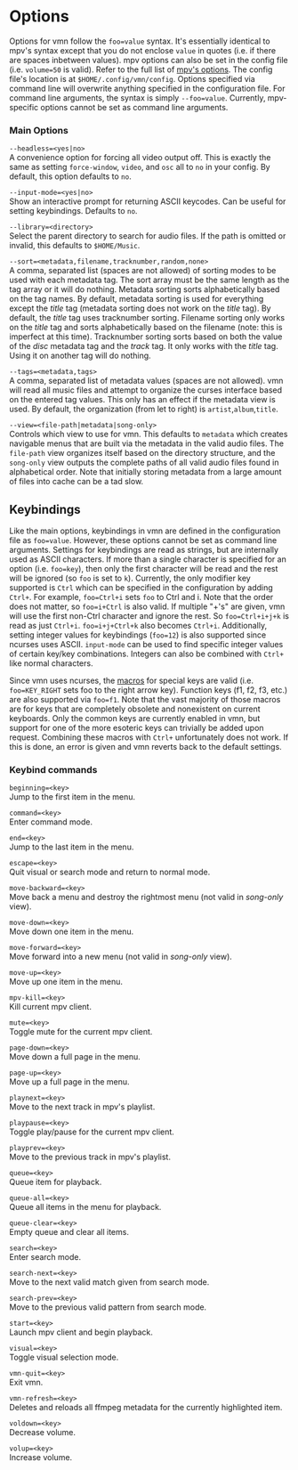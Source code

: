 # Options

Options for vmn follow the `foo=value` syntax. It's essentially identical to mpv's syntax except that you do not enclose `value` in quotes (i.e. if there are spaces inbetween values). mpv options can also be set in the config file (i.e. `volume=50` is valid). Refer to the full list of [mpv's options](https://github.com/mpv-player/mpv/blob/master/DOCS/man/options.rst). The config file's location is at `$HOME/.config/vmn/config`. Options specified via command line will overwrite anything specified in the configuration file. For command line arguments, the syntax is simply `--foo=value`. Currently, mpv-specific options cannot be set as command line arguments.

### Main Options

``--headless=<yes|no>``\
   A convenience option for forcing all video output off. This is exactly the same as setting `force-window`, `video`, and `osc` all to `no` in your config. By default, this option defaults to `no`.

``--input-mode=<yes|no>``\
   Show an interactive prompt for returning ASCII keycodes. Can be useful for setting keybindings. Defaults to `no`.

``--library=<directory>``\
   Select the parent directory to search for audio files. If the path is omitted or invalid, this defaults to `$HOME/Music`.

``--sort=<metadata,filename,tracknumber,random,none>``\
	A comma, separated list (spaces are not allowed) of sorting modes to be used with each metadata tag. The sort array must be the same length as the tag array or it will do nothing. Metadata sorting sorts alphabetically based on the tag names. By default, metadata sorting is used for everything except the *title* tag (metadata sorting does not work on the *title* tag). By default, the *title* tag uses tracknumber sorting. Filename sorting only works on the *title* tag and sorts alphabetically based on the filename (note: this is imperfect at this time). Tracknumber sorting sorts based on both the value of the *disc* metadata tag and the *track* tag. It only works with the *title* tag. Using it on another tag will do nothing.

``--tags=<metadata,tags>``\
   A comma, separated list of metadata values (spaces are not allowed). vmn will read all music files and attempt to organize the curses interface based on the entered tag values. This only has an effect if the metadata view is used. By default, the organization (from let to right) is `artist`,`album`,`title`.

``--view=<file-path|metadata|song-only>``\
   Controls which view to use for vmn. This defaults to `metadata` which creates navigable menus that are built via the metadata in the valid audio files. The `file-path` view organizes itself based on the directory structure, and the `song-only` view outputs the complete paths of all valid audio files found in alphabetical order. Note that initially storing metadata from a large amount of files into cache can be a tad slow.

## Keybindings

Like the main options, keybindings in vmn are defined in the configuration file as `foo=value`. However, these options cannot be set as command line arguments. Settings for keybindings are read as strings, but are internally used as ASCII characters. If more than a single character is specified for an option (i.e. `foo=key`), then only the first character will be read and the rest will be ignored (so `foo` is set to `k`). Currently, the only modifier key supported is `Ctrl` which can be specified in the configuration by adding `Ctrl+`. For example, `foo=Ctrl+i` sets `foo` to Ctrl and i. Note that the order does not matter, so `foo=i+Ctrl` is also valid. If multiple "+'s" are given, vmn will use the first non-Ctrl character and ignore the rest. So `foo=Ctrl+i+j+k` is read as just `Ctrl+i`. `foo=i+j+Ctrl+k` also becomes `Ctrl+i`. Additionally, setting integer values for keybindings (`foo=12`) is also supported since ncurses uses ASCII. ``input-mode`` can be used to find specific integer values of certain key/key combinations. Integers can also be combined with `Ctrl+` like normal characters. 

 Since vmn uses ncurses, the [macros](https://www.gnu.org/software/guile-ncurses/manual/html_node/Getting-characters-from-the-keyboard.html) for special keys are valid (i.e. `foo=KEY_RIGHT` sets foo to the right arrow key). Function keys (f1, f2, f3, etc.) are also supported via `foo=f1`. Note that the vast majority of those macros are for keys that are completely obsolete and nonexistent on current keyboards. Only the common keys are currently enabled in vmn, but support for one of the more esoteric keys can trivially be added upon request. Combining these macros with `Ctrl+` unfortunately does not work. If this is done, an error is given and vmn reverts back to the default settings. 

 ### Keybind commands

``beginning=<key>``\
  Jump to the first item in the menu.

``command=<key>``\
  Enter command mode.

``end=<key>``\
  Jump to the last item in the menu.

``escape=<key>``\
  Quit visual or search mode and return to normal mode.

``move-backward=<key>``\
  Move back a menu and destroy the rightmost menu (not valid in *song-only* view).

``move-down=<key>``\
  Move down one item in the menu.

``move-forward=<key>``\
  Move forward into a new menu (not valid in *song-only* view).

``move-up=<key>``\
  Move up one item in the menu.

``mpv-kill=<key>``\
  Kill current mpv client.

``mute=<key>``\
  Toggle mute for the current mpv client.

``page-down=<key>``\
  Move down a full page in the menu.

``page-up=<key>``\
  Move up a full page in the menu.

``playnext=<key>``\
  Move to the next track in mpv's playlist.

``playpause=<key>``\
  Toggle play/pause for the current mpv client.

``playprev=<key>``\
  Move to the previous track in mpv's playlist.

``queue=<key>``\
  Queue item for playback.

``queue-all=<key>``\
  Queue all items in the menu for playback.

``queue-clear=<key>``\
  Empty queue and clear all items.

``search=<key>``\
  Enter search mode.

``search-next=<key>``\
  Move to the next valid match given from search mode.

``search-prev=<key>``\
  Move to the previous valid pattern from search mode.

``start=<key>``\
  Launch mpv client and begin playback.

``visual=<key>``\
  Toggle visual selection mode.

``vmn-quit=<key>``\
  Exit vmn.

``vmn-refresh=<key>``\
  Deletes and reloads all ffmpeg metadata for the currently highlighted item.

``voldown=<key>``\
  Decrease volume.

``volup=<key>``\
  Increase volume.
